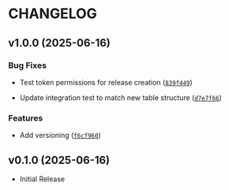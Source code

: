 # CHANGELOG

<!-- version list -->

## v1.0.0 (2025-06-16)

### Bug Fixes

- Test token permissions for release creation
  ([`839f449`](https://github.com/Tomatokeftes/MSIConverter/commit/839f449a2f1f5f8740f92d1ef465d56209430e9b))

- Update integration test to match new table structure
  ([`d7e7f66`](https://github.com/Tomatokeftes/MSIConverter/commit/d7e7f6620654f0552c266fdcf5775d2ef0760abc))

### Features

- Add versioning
  ([`f6cf960`](https://github.com/Tomatokeftes/MSIConverter/commit/f6cf96087f3785069abc347aecefdf00c1f604cb))


## v0.1.0 (2025-06-16)

- Initial Release
